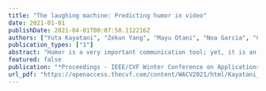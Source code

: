 ```yaml
---
title: "The laughing machine: Predicting humor in video"
date: 2021-01-01
publishDate: 2021-04-01T00:07:50.112216Z
authors: ["Yuta Kayatani", "Zekun Yang", "Mayu Otani", "Noa Garcia", "Chenhui Chu", "Yuta Nakashima", "Haruo Takemura"]
publication_types: ["1"]
abstract: "Humor is a very important communication tool; yet, it is an open problem for machines to understand humor. In this paper, we build a new multimodal dataset for humor prediction that includes subtitles and video frames, as well as humor labels associated with video's timestamps. On top of it, we present a model to predict whether a subtitle causes laughter. Our model uses the visual modality through facial expression and character name recognition, together with the verbal modality, to explore how the visual modality helps. In addition, we use an attention mechanism to adjust the weight for each modality to facilitate humor prediction. Interestingly, our experimental results show that the performance boost by combinations of different modalities, and the attention mechanism and the model mostly relies on the verbal modality."
featured: false
publication: "*Proceedings - IEEE/CVF Winter Conference on Applications of Computer Vision (WACV)*"
url_pdf: "https://openaccess.thecvf.com/content/WACV2021/html/Kayatani_The_Laughing_Machine_Predicting_Humor_in_Video_WACV_2021_paper.html"
---
```


